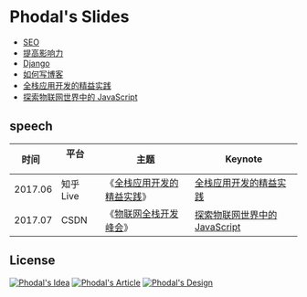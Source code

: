 # Phodal's Slides

 - [SEO](./seo.key)
 - [提高影响力](./impact.pptx)
 - [Django](./django.pptx)
 - [如何写博客](./blog.pptx)
 - [全栈应用开发的精益实践](./live.pptx)
 - [探索物联网世界中的 JavaScript](./IoT-JavaScript.ppt)

speech
---

时间     |  平台          | 主题          |  Keynote
--------|---------------|---------------|----------------
2017.06 | 知乎Live       |  《[全栈应用开发的精益实践](https://www.zhihu.com/lives/853260795914637312)》   |  [全栈应用开发的精益实践](./live.pptx)
2017.07 | CSDN         |《[物联网全栈开发峰会](https://edu.csdn.net/huiyiCourse/series_detail/42)》       | [探索物联网世界中的 JavaScript](./IoT-JavaScript.ppt)

License
---

[![Phodal's Idea](http://brand.phodal.com/shields/idea-small.svg)](http://ideas.phodal.com/) [![Phodal's Article](http://brand.phodal.com/shields/article-small.svg)](https://www.phodal.com/) [![Phodal's Design](http://brand.phodal.com/shields/design-small.svg)](https://www.phodal.com/)

